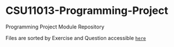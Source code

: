 # CSU11013-Programming-Project
Programming Project Module Repository

Files are sorted by Exercise and Question accessible [`here`](https://github.com/aLittleFluffy/CSU11013-Programming-Project/tree/master/Coursework)
